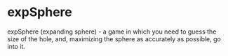 # expSphere
expSphere (expanding sphere) - a game in which you need to guess the size of the hole, and, maximizing the sphere as accurately as possible, go into it.
